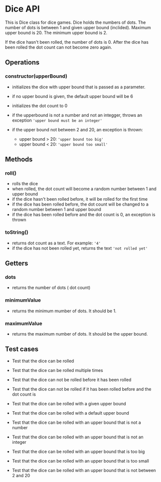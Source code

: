 # Dice API

This is Dice class for dice games. Dice holds the numbers of dots. The number of dots is between 1 and given upper bound (inclided). Maximum upper bound is 20. The minimum upper bound is 2.

If the dice hasn't been rolled, the number of dots is 0. After the dice has been rolled the dot count can not become zero again.

## Operations 
### **constructor(upperBound)**
- initializes the dice with upper bound that is passed as a parameter.
- if no upper bound is given, the default upper bound will be 6
- initializes the dot count to 0
- if the upperbound is not a number and not an integger, throws an exception `'upper bound must be an integer'`

- if the upper bound not between 2 and 20, an exception is thrown: 
    - upper bound > 20: `'upper bound too big'`
    - upper bound < 20: `'upper bound too small'`

## Methods
### **roll()**
- rolls the dice
- when rolled, the dot count will become a random number between 1 and upper bound
- if the dice hasn't been rolled before, it will be rolled for the first time
- if the dice has been rolled before, the dot count will be changed to a random number between 1 and upper bound
- if the dice has been rolled before and the dot count is 0, an exception is thrown
### **toString()**
- returns dot count as a text. For example: `'4'`
- if the dice has not been rolled yet, returns the text `'not rolled yet'`
## Getters
### **dots**
- returns the number of dots ( dot count)

### **minimumValue**
- returns the minimum mumber of dots. It should be 1.
### **maximumValue**
- returns the maximum number of dots. It should be the upper bound.


## Test cases
- Test that the dice can be rolled
- Test that the dice can be rolled multiple times
- Test that the dice can not be rolled before it has been rolled
- Test that the dice can not be rolled if it has been rolled before and the dot count is
- Test that the dice can be rolled with a given upper bound

- Test that the dice can be rolled with a default upper bound
- Test that the dice can be rolled with an upper bound that is not a number
- Test that the dice can be rolled with an upper bound that is not an integer
- Test that the dice can be rolled with an upper bound that is too big
- Test that the dice can be rolled with an upper bound that is too small
- Test that the dice can be rolled with an upper bound that is not between 2 and 20



<!--
- returns a string representation of the dice
- the string will be in the format: `Dice(upperBound): dotCount`
- if the dice hasn't been rolled before, the string will be `Dice(upperBound):
- returns the dot count after the roll
### **getDotCount()**
- returns the dot count of the dice
- if the dice hasn't been rolled before, the dot count will be 0
### **isRolled()**
- returns true if the dice has been rolled before
- returns false if the dice hasn't been rolled before
 ### **equals(other)**
- returns true if the dice is equal to the other dice
- two dice are equal if they have the same upper bound and the same dot count

- returns false if the dice is not equal to the other dice
### **hashCode()**
- returns the hash code of the dice
- the hash code is calculated based on the upper bound and the dot count
### **getUpperBound()**
- returns the upper bound of the dice
### **setUpperBound(newUpperBound)**
- sets the upper bound of the dice
- if the new upper bound is not a number and not an integer, an exception is thrown
- if the new upper bound is not between 2 and 20, an exception is thrown
- if the new upper bound is the same as the current upper bound, the dot count will not be changed
- if the new upper bound is different from the current upper bound, the dot count will be set
- to 0 and the dice will be rolled
### **getDotCount()**
- returns the dot count of the dice -->
